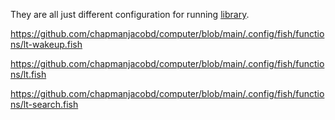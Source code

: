 They are all just different configuration for running [library](https://github.com/chapmanjacobd/library).

https://github.com/chapmanjacobd/computer/blob/main/.config/fish/functions/lt-wakeup.fish

https://github.com/chapmanjacobd/computer/blob/main/.config/fish/functions/lt.fish

https://github.com/chapmanjacobd/computer/blob/main/.config/fish/functions/lt-search.fish
